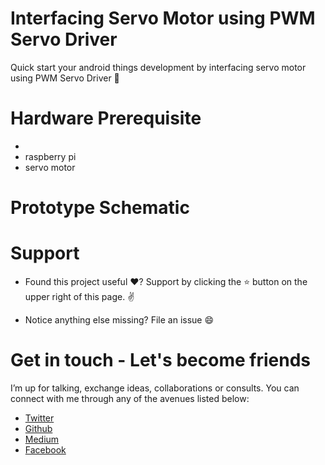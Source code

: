 # Interfacing Servo Motor using PWM Servo Driver

Quick start your android things development by interfacing servo motor using PWM Servo Driver 🚀

# Hardware Prerequisite
- 
- raspberry pi
- servo motor 

# Prototype Schematic

# Support

- Found this project useful ❤️? Support by clicking the ⭐️ button on the upper right of this page. ✌️

- Notice anything else missing? File an issue 😄

# Get in touch - Let's become friends

I’m up for talking, exchange ideas, collaborations or consults. You can connect with me through any of the avenues listed below:
- [Twitter](https://twitter.com/Ngesa254)
- [Github](https://github.com/ngesa254)
- [Medium](https://medium.com/@ngesa254)
- [Facebook](https://web.facebook.com/marvinngesa)
